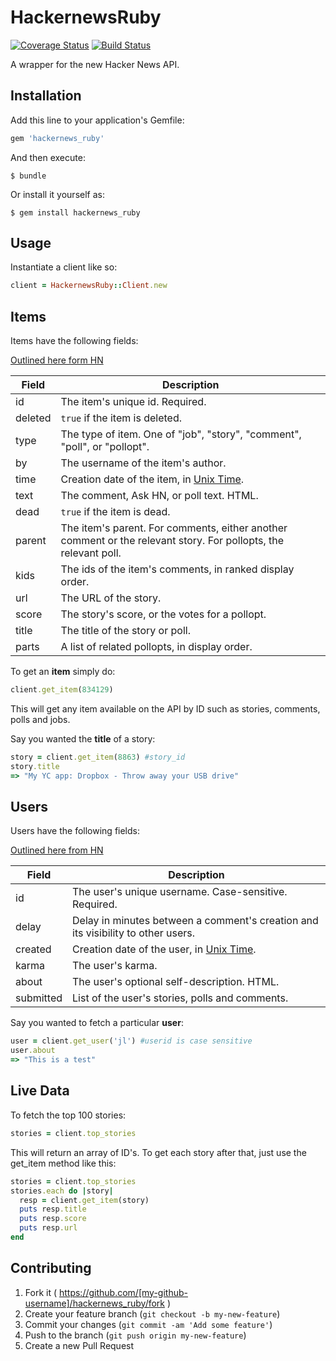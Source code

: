 # HackernewsRuby

[![Coverage Status](https://coveralls.io/repos/allcentury/hackernews_ruby/badge.png?branch=master)](https://coveralls.io/r/allcentury/hackernews_ruby?branch=master)
[![Build Status](https://travis-ci.org/allcentury/hackernews_ruby.svg?branch=master)](https://travis-ci.org/allcentury/hackernews_ruby)

A wrapper for the new Hacker News API.

## Installation

Add this line to your application's Gemfile:

```ruby
gem 'hackernews_ruby'
```

And then execute:

    $ bundle

Or install it yourself as:

    $ gem install hackernews_ruby

## Usage

Instantiate a client like so:

```ruby
client = HackernewsRuby::Client.new
```

## Items

Items have the following fields:

[Outlined here form HN](https://github.com/HackerNews/API/blob/master/README.md#items)

Field | Description
------|------------
id | The item's unique id. Required.
deleted | `true` if the item is deleted.
type | The type of item. One of "job", "story", "comment", "poll", or "pollopt".
by | The username of the item's author.
time | Creation date of the item, in [Unix Time](http://en.wikipedia.org/wiki/Unix_time).
text | The comment, Ask HN, or poll text. HTML.
dead | `true` if the item is dead.
parent | The item's parent. For comments, either another comment or the relevant story. For pollopts, the relevant poll.
kids | The ids of the item's comments, in ranked display order.
url | The URL of the story.
score | The story's score, or the votes for a pollopt.
title | The title of the story or poll.
parts | A list of related pollopts, in display order.

To get an **item** simply do:

```ruby
client.get_item(834129)
```
This will get any item available on the API by ID such as stories, comments, polls and jobs.

Say you wanted the **title** of a story:

```ruby
story = client.get_item(8863) #story_id
story.title
=> "My YC app: Dropbox - Throw away your USB drive"
```

## Users

Users have the following fields:

[Outlined here from HN](https://github.com/HackerNews/API/blob/master/README.md#user://github.com/HackerNews/API/blob/master/README.md#users)

Field | Description
------|------------
id | The user's unique username. Case-sensitive. Required.
delay | Delay in minutes between a comment's creation and its visibility to other users.
created | Creation date of the user, in [Unix Time](http://en.wikipedia.org/wiki/Unix_time).
karma | The user's karma.
about | The user's optional self-description. HTML.
submitted | List of the user's stories, polls and comments.

Say you wanted to fetch a particular **user**:

```ruby
user = client.get_user('jl') #userid is case sensitive
user.about
=> "This is a test"
```

## Live Data

To fetch the top 100 stories:

```ruby
stories = client.top_stories
```

This will return an array of ID's.  To get each story after that, just use the get_item method like this:

```ruby
stories = client.top_stories
stories.each do |story|
  resp = client.get_item(story)
  puts resp.title
  puts resp.score
  puts resp.url
end
```


## Contributing

1. Fork it ( https://github.com/[my-github-username]/hackernews_ruby/fork )
2. Create your feature branch (`git checkout -b my-new-feature`)
3. Commit your changes (`git commit -am 'Add some feature'`)
4. Push to the branch (`git push origin my-new-feature`)
5. Create a new Pull Request
